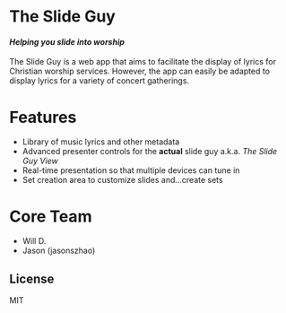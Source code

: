 # The Slide Guy
#### *Helping you slide into worship*
The Slide Guy is a web app that aims to facilitate the display of lyrics for Christian worship services. However,
the app can easily be adapted to display lyrics for a variety of concert gatherings.

# Features
* Library of music lyrics and other metadata
* Advanced presenter controls for the **actual** slide guy a.k.a. *The Slide Guy View*
* Real-time presentation so that multiple devices can tune in
* Set creation area to customize slides and...create sets

# Core Team
* Will D. <nerdondon>
* Jason (jasonszhao)

## License
MIT
